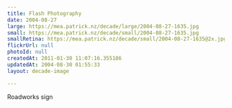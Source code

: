 ```yaml
---
title: Flash Photography
date: 2004-08-27
large: https://mea.patrick.nz/decade/large/2004-08-27-1635.jpg
small: https://mea.patrick.nz/decade/small/2004-08-27-1635.jpg
smallRetina: https://mea.patrick.nz/decade/small/2004-08-27-1635@2x.jpg
flickrUrl: null
photoId: null
createdAt: 2011-01-30 11:07:16.355186
updatedAt: 2004-08-30 01:55:33
layout: decade-image

---
```

Roadworks sign
